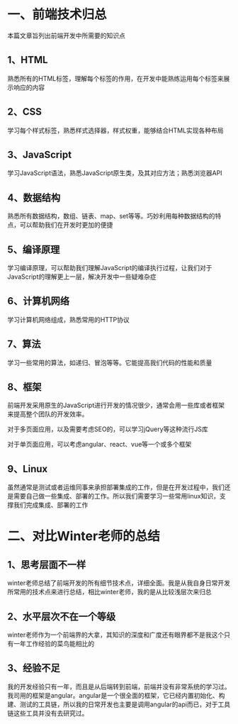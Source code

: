 # 一、前端技术归总

本篇文章旨列出前端开发中所需要的知识点

## 1、HTML

熟悉所有的HTML标签，理解每个标签的作用，在开发中能熟练运用每个标签来展示响应的内容

## 2、CSS

学习每个样式标签，熟悉样式选择器，样式权重，能够结合HTML实现各种布局

## 3、JavaScript

学习JavaScript语法，熟悉JavaScript原生类，及其对应方法；熟悉浏览器API

## 4、数据结构

熟悉所有数据结构，数组、链表、map、set等等。巧妙利用每种数据结构的特点，可以帮助我们在开发时更加的便捷

## 5、编译原理

学习编译原理，可以帮助我们理解JavaScript的编译执行过程，让我们对于JavaScript的理解更上一层，解决开发中一些疑难杂症

## 6、计算机网络

学习计算机网络组成，熟悉常用的HTTP协议

## 7、算法

学习一些常用的算法，如递归、冒泡等等。它能提高我们代码的性能和质量

## 8、框架

前端开发采用原生的JavaScript进行开发的情况很少，通常会用一些库或者框架来提高整个团队的开发效率。

对于多页面应用，以及需要考虑SEO的，可以学习jQuery等这种流行JS库

对于单页面应用，可以考虑angular、react、vue等一个或多个框架

## 9、Linux

虽然通常是测试或者运维同事来承担部署集成的工作，但是在开发过程中，我们还是需要自己做一些集成、部署的工作。所以我们需要学习一些常用linux知识，支撑我们完成集成、部署的工作

# 二、对比Winter老师的总结

## 1、思考层面不一样

winter老师总结了前端开发的所有细节技术点，详细全面。我是从我自身日常开发所常用的技术点来进行总结，相比winter老师，我的是从比较浅层次来归总

## 2、水平层次不在一个等级

winter老师作为一个前端界的大拿，其知识的深度和广度还有眼界都不是我这个只有一年工作经验的菜鸟能相比的

## 3、经验不足

我的开发经验只有一年，而且是从后端转到前端，前端并没有非常系统的学习过。我司用的框架是angular。angular是一个很全面的框架，它已经内置初始化、构建、测试的工具链，所以我的日常开发也主要是调用angular的api而已，对于工具链这些工具并没有去研究过。
